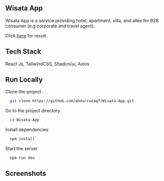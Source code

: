 ## Wisata App

Wisata App is a service providing hotel, apartment, villa, and alike for B2B consumer (e.g corporate and travel agent).

Click [_here_]() for result.

## Tech Stack

React Js, TailwindCSS, Shadcn/ui, Axios

## Run Locally

Clone the project

```bash
  git clone https://github.com/abdurrozaqf/Wisata-App.git
```

Go to the project directory

```bash
  cd Wisata-App
```

Install dependencies

```bash
  npm install
```

Start the server

```bash
  npm run dev
```

## Screenshots
